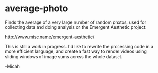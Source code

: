 average-photo
=============

Finds the average of a very large number of random photos, used for collecting data and doing analysis on the Emergent Aesthetic project:

http://www.misc.name/emergent-aesthetic/

This is still a work in progress. I'd like to rewrite the processing code in a more efficient language, and create a fast way to render videos using sliding windows of image sums across the whole dataset.

-Micah
